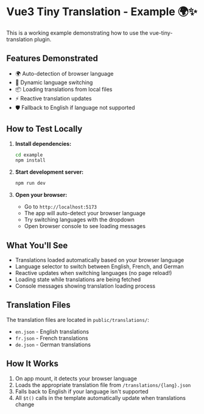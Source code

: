 # Vue3 Tiny Translation - Example 🌍✨

This is a working example demonstrating how to use the vue-tiny-translation plugin.

## Features Demonstrated

- 🌍 Auto-detection of browser language
- 🔄 Dynamic language switching
- 📦 Loading translations from local files
- ⚡ Reactive translation updates
- 🛡️ Fallback to English if language not supported

## How to Test Locally

1. **Install dependencies:**
   ```bash
   cd example
   npm install
   ```

2. **Start development server:**
   ```bash
   npm run dev
   ```

3. **Open your browser:**
   - Go to `http://localhost:5173`
   - The app will auto-detect your browser language
   - Try switching languages with the dropdown
   - Open browser console to see loading messages

## What You'll See

- Translations loaded automatically based on your browser language
- Language selector to switch between English, French, and German
- Reactive updates when switching languages (no page reload!)
- Loading state while translations are being fetched
- Console messages showing translation loading process

## Translation Files

The translation files are located in `public/translations/`:
- `en.json` - English translations
- `fr.json` - French translations  
- `de.json` - German translations

## How It Works

1. On app mount, it detects your browser language
2. Loads the appropriate translation file from `/translations/{lang}.json`
3. Falls back to English if your language isn't supported
4. All `$t()` calls in the template automatically update when translations change 